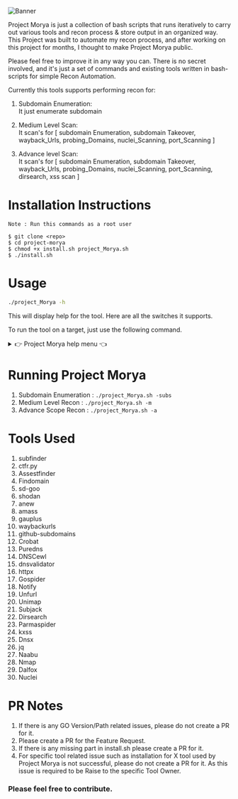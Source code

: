 <!-- # Project Morya -->
<!-- ![project-morya](https://user-images.githubusercontent.com/65735854/126045187-d12ae493-deba-4067-869d-e6a5b83090f7.png)
 -->
<!-- ![project-morya1](https://user-images.githubusercontent.com/65735854/126045210-a7384346-252a-42a4-b58e-7ba040e69e7e.png)
 -->
 ![Banner](https://user-images.githubusercontent.com/65735854/135334459-a5bbe964-3f36-4fa8-9fcf-42c337662198.png)

 
Project Morya is just a collection of bash scripts that runs iteratively to carry out various tools and recon process & store output in an organized way. This Project was built to automate my recon process, and after working on this project for months, I thought to make Project Morya public.

Please feel free to improve it in any way you can. There is no secret involved, and it's just a set of commands and existing tools written in bash-scripts for simple Recon Automation.

Currently this tools supports performing recon for:
 
 1.  Subdomain Enumeration: <br>
      It just enumerate subdomain 
      
 2.  Medium Level Scan: <br>
      It scan's for [ subdomain Enumeration, subdomain Takeover, wayback_Urls, probing_Domains, nuclei_Scanning, port_Scanning ]
      
 3.  Advance level Scan: <br>
      It scan's for [ subdomain Enumeration, subdomain Takeover, wayback_Urls, probing_Domains, nuclei_Scanning, port_Scanning, dirsearch, xss scan ] 

# Installation Instructions

```
Note : Run this commands as a root user

$ git clone <repo>
$ cd project-morya
$ chmod +x install.sh project_Morya.sh
$ ./install.sh
```
# Usage

```sh
./project_Morya -h
```
This will display help for the tool. Here are all the switches it supports.

To run the tool on a target, just use the following command.

<details>
<summary> 👉 Project Morya help menu 👈</summary>

```
Usage of ./project_MOrya:
 
  -subs
        for only subdomain enumeration
  -m
        for medium level scan [subdomain Enumeration, subdomain Takeover, wayback_Urls, probing_Domains, nuclei_Scanning, port_Scanning]
  -a
        for advance level scan [subdomain Enumeration, subdomain Takeover, wayback_Urls, probing_Domains, nuclei_Scanning, port_Scanning, dirsearch, xss scan] 
```

</details>

# Running Project Morya

1. Subdomain Enumeration : ``./project_Morya.sh -subs``
2. Medium Level Recon : ``./project_Morya.sh -m``
3. Advance Scope Recon : ``./project_Morya.sh -a``


# Tools Used

 1. subfinder
 2. ctfr.py
 3. Assestfinder
 4. Findomain
 5. sd-goo
 5. shodan
 6. anew
 7. amass
 8. gauplus
 9. waybackurls
10. github-subdomains
11. Crobat
12. Puredns
13. DNSCewl
14. dnsvalidator
15. httpx
16. Gospider
17. Notify
18. Unfurl
19. Unimap
20. Subjack
21. Dirsearch
22. Parmaspider
23. kxss
24. Dnsx
25. jq
26. Naabu
27. Nmap
28. Dalfox
29. Nuclei
 
 # PR Notes
 
1. If there is any GO Version/Path related issues, please do not create a PR for it.
2. Please create a PR for the Feature Request.
3. If there is any missing part in install.sh please create a PR for it.
4. For specific tool related issue such as installation for X tool used by Project Morya is not successful, please do not create a PR for it. As this issue is required to be Raise to the specific Tool Owner.

### Please feel free to contribute.
